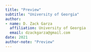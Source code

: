```yaml
---
title: "Preview"
subtitle: "University of Georgia"
author:
- name: D. Zack Garza
  affiliation: University of Georgia 
  email: dzackgarza@gmail.com 
date: 2021
author-note: "Preview"
---
```


